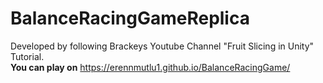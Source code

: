 # BalanceRacingGameReplica

Developed by following Brackeys Youtube Channel "Fruit Slicing in Unity" Tutorial.
<br>
<b>You can play on</b> https://erennmutlu1.github.io/BalanceRacingGame/
